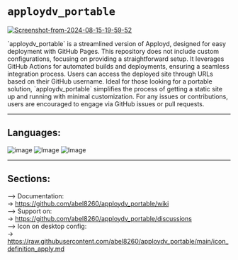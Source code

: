 <meta property="og:image" content="https://i.ibb.co/5xTmwQs/Screenshot-from-2024-08-17-17-16-53.png" />

# `apploydv_portable` 

<a href="https://ibb.co/fpBbSr9"><img src="https://i.ibb.co/fpBbSr9/Screenshot-from-2024-08-15-19-59-52.png" alt="Screenshot-from-2024-08-15-19-59-52" border="0"></a>

<p>`apploydv_portable` is a streamlined version of Apployd, designed for easy deployment with GitHub Pages. This repository does not include custom configurations, focusing on providing a straightforward setup. It leverages GitHub Actions for automated builds and deployments, ensuring a seamless integration process. Users can access the deployed site through URLs based on their GitHub username. Ideal for those looking for a portable solution, `apploydv_portable` simplifies the process of getting a static site up and running with minimal customization. For any issues or contributions, users are encouraged to engage via GitHub issues or pull requests.</p>

***
## Languages: 
 ![image](https://img.shields.io/badge/JavaScript-F7DF1E?style=for-the-badge&logo=javascript&logoColor=black) ![Image](https://img.shields.io/badge/HTML-239120?style=for-the-badge&logo=html5&logoColor=white) ![Image](https://img.shields.io/badge/CSS-239120?&style=for-the-badge&logo=css3&logoColor=white)

***

## Sections:
--> Documentation:<br/>
-> https://github.com/abel8260/apploydv_portable/wiki
<br/>
--> Support on:<br/>
-> https://github.com/abel8260/apploydv_portable/discussions
<br/>
--> Icon on desktop config: <br/>
-> https://raw.githubusercontent.com/abel8260/apploydv_portable/main/icon_definition_apply.md
<br/>
